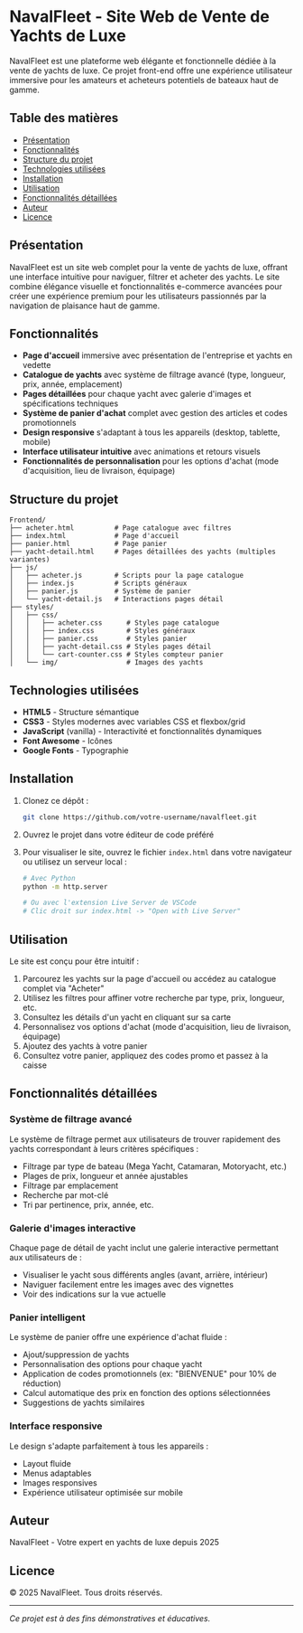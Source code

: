 # NavalFleet - Site Web de Vente de Yachts de Luxe

NavalFleet est une plateforme web élégante et fonctionnelle dédiée à la vente de yachts de luxe. Ce projet front-end offre une expérience utilisateur immersive pour les amateurs et acheteurs potentiels de bateaux haut de gamme.

## Table des matières

- [Présentation](#présentation)
- [Fonctionnalités](#fonctionnalités)
- [Structure du projet](#structure-du-projet)
- [Technologies utilisées](#technologies-utilisées)
- [Installation](#installation)
- [Utilisation](#utilisation)
- [Fonctionnalités détaillées](#fonctionnalités-détaillées)
- [Auteur](#auteur)
- [Licence](#licence)

## Présentation

NavalFleet est un site web complet pour la vente de yachts de luxe, offrant une interface intuitive pour naviguer, filtrer et acheter des yachts. Le site combine élégance visuelle et fonctionnalités e-commerce avancées pour créer une expérience premium pour les utilisateurs passionnés par la navigation de plaisance haut de gamme.

## Fonctionnalités

- **Page d'accueil** immersive avec présentation de l'entreprise et yachts en vedette
- **Catalogue de yachts** avec système de filtrage avancé (type, longueur, prix, année, emplacement)
- **Pages détaillées** pour chaque yacht avec galerie d'images et spécifications techniques
- **Système de panier d'achat** complet avec gestion des articles et codes promotionnels
- **Design responsive** s'adaptant à tous les appareils (desktop, tablette, mobile)
- **Interface utilisateur intuitive** avec animations et retours visuels
- **Fonctionnalités de personnalisation** pour les options d'achat (mode d'acquisition, lieu de livraison, équipage)

## Structure du projet

```
Frontend/
├── acheter.html          # Page catalogue avec filtres
├── index.html            # Page d'accueil
├── panier.html           # Page panier
├── yacht-detail.html     # Pages détaillées des yachts (multiples variantes)
├── js/
│   ├── acheter.js        # Scripts pour la page catalogue
│   ├── index.js          # Scripts généraux
│   ├── panier.js         # Système de panier
│   └── yacht-detail.js   # Interactions pages détail
├── styles/
│   ├── css/
│   │   ├── acheter.css      # Styles page catalogue
│   │   ├── index.css        # Styles généraux
│   │   ├── panier.css       # Styles panier
│   │   ├── yacht-detail.css # Styles pages détail
│   │   └── cart-counter.css # Styles compteur panier
│   └── img/                 # Images des yachts
```

## Technologies utilisées

- **HTML5** - Structure sémantique
- **CSS3** - Styles modernes avec variables CSS et flexbox/grid
- **JavaScript** (vanilla) - Interactivité et fonctionnalités dynamiques
- **Font Awesome** - Icônes
- **Google Fonts** - Typographie

## Installation

1. Clonez ce dépôt :
   ```bash
   git clone https://github.com/votre-username/navalfleet.git
   ```

2. Ouvrez le projet dans votre éditeur de code préféré

3. Pour visualiser le site, ouvrez le fichier `index.html` dans votre navigateur ou utilisez un serveur local :
   ```bash
   # Avec Python
   python -m http.server
   
   # Ou avec l'extension Live Server de VSCode
   # Clic droit sur index.html -> "Open with Live Server"
   ```

## Utilisation

Le site est conçu pour être intuitif :

1. Parcourez les yachts sur la page d'accueil ou accédez au catalogue complet via "Acheter"
2. Utilisez les filtres pour affiner votre recherche par type, prix, longueur, etc.
3. Consultez les détails d'un yacht en cliquant sur sa carte
4. Personnalisez vos options d'achat (mode d'acquisition, lieu de livraison, équipage)
5. Ajoutez des yachts à votre panier
6. Consultez votre panier, appliquez des codes promo et passez à la caisse

## Fonctionnalités détaillées

### Système de filtrage avancé
Le système de filtrage permet aux utilisateurs de trouver rapidement des yachts correspondant à leurs critères spécifiques :
- Filtrage par type de bateau (Mega Yacht, Catamaran, Motoryacht, etc.)
- Plages de prix, longueur et année ajustables
- Filtrage par emplacement
- Recherche par mot-clé
- Tri par pertinence, prix, année, etc.

### Galerie d'images interactive
Chaque page de détail de yacht inclut une galerie interactive permettant aux utilisateurs de :
- Visualiser le yacht sous différents angles (avant, arrière, intérieur)
- Naviguer facilement entre les images avec des vignettes
- Voir des indications sur la vue actuelle

### Panier intelligent
Le système de panier offre une expérience d'achat fluide :
- Ajout/suppression de yachts
- Personnalisation des options pour chaque yacht
- Application de codes promotionnels (ex: "BIENVENUE" pour 10% de réduction)
- Calcul automatique des prix en fonction des options sélectionnées
- Suggestions de yachts similaires

### Interface responsive
Le design s'adapte parfaitement à tous les appareils :
- Layout fluide
- Menus adaptables
- Images responsives
- Expérience utilisateur optimisée sur mobile

## Auteur

NavalFleet - Votre expert en yachts de luxe depuis 2025

## Licence

© 2025 NavalFleet. Tous droits réservés.

---

*Ce projet est à des fins démonstratives et éducatives.*